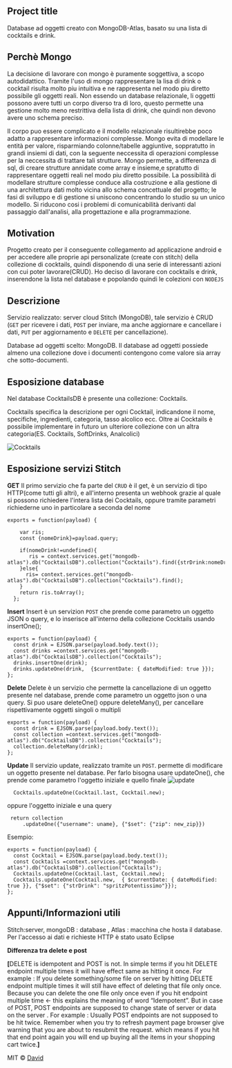 ## Project title
Database ad oggetti creato con MongoDB-Atlas, basato su una lista di cocktails e drink.

## Perchè Mongo
La decisione di lavorare con mongo è puramente soggettiva, a scopo autodidattico.
Tramite l'uso di mongo rappresentare la lisa di drink o cocktail risulta molto piu intuitiva e ne rappresenta nel modo piu diretto possibile gli oggetti reali. 
Non essendo un database relazionale, li oggetti possono avere tutti un corpo diverso tra di loro, questo permette una gestione molto meno restrittiva della lista di drink, che quindi non devono avere uno schema preciso.

Il corpo puo essere complicato e il modello relazionale risultirebbe poco adatto a rappresentare informazioni complesse. Mongo evita di modellare le entità per valore, risparmiando colonne/tabelle aggiuntive, soppratutto in grandi insiemi di dati, con la seguente neccessita di operazioni complesse per la neccessita di trattare tali strutture. Mongo permette, a differenza di sql, di creare strutture annidate come array e insieme,e spratutto di rappresentare oggetti reali nel modo piu diretto possibile. 
La possibilità di modellare strutture complesse conduce alla costruzione e alla gestione di una architettura dati molto vicina allo schema concettuale del progetto; le fasi di sviluppo e di gestione si uniscono concentrando lo studio su un unico modello. Si riducono cosi i problemi di comunicabilità derivanti dal passaggio dall'analisi, alla progettazione e alla programmazione.

## Motivation
Progetto creato per il conseguente collegamento ad applicazione android e per accedere alle proprie api personalizate (create con stitch) della collezione di cocktails, quindi disponendo di una serie di interessanti azioni con cui poter lavorare(CRUD).
Ho deciso di lavorare con cocktails e drink, inserendone la lista nel database e popolando quindi le colezioni con `NODEJS`

## Descrizione
Servizio realizzato: server cloud Stitch (MongoDB), tale servizio è CRUD (`GET` per ricevere i dati, `POST` per inviare, ma anche aggiornare e cancellare i dati, `PUT` per aggiornamento e `DELETE` per cancellazione).

Database ad oggetti scelto: MongoDB. Il database ad oggetti possiede almeno una collezione dove i documenti contengono come valore sia array che sotto-documenti.

## Esposizione database
Nel database CocktailsDB è presente una collezione: Cocktails.

Cocktails specifica la descrizione per ogni Cocktail, indicandone il nome, specifiche, ingredienti, categoria, tasso alcolico ecc.
Oltre ai Cocktails è possibile implementare in futuro un ulteriore collezione con un altra categoria(ES. Cocktails, SoftDrinks, Analcolici)

![Cocktails](uploads/12b4eb717efb4b99007f268d9dd0df40/Cocktails.PNG)

## Esposizione servizi Stitch 
<b>GET</b>
Il primo servizio che fa parte del `CRUD` è il get, è un servizio di tipo HTTP(come tutti gli altri), e all'interno presenta un webhook grazie al quale si possono richiedere l'intera lista dei Cocktails, oppure tramite parametri richiederne uno in particolare a seconda del nome

```
exports = function(payload) {

    var ris; 
    const {nomeDrink}=payload.query;
    
    if(nomeDrink!=undefined){
       ris = context.services.get("mongodb-atlas").db("CocktailsDB").collection("Cocktails").find({strDrink:nomeDrink});
    }else{
      ris= context.services.get("mongodb-atlas").db("CocktailsDB").collection("Cocktails").find();
    }
    return ris.toArray();
  };
```

<b>Insert</b>
Insert è un servizion `POST` che prende come parametro un oggetto JSON o query, e lo inserisce all'interno della collezione Cocktails usando insertOne();
```
exports = function(payload) {
  const drink = EJSON.parse(payload.body.text());
  const drinks =context.services.get("mongodb-atlas").db("CocktailsDB").collection("Cocktails");
  drinks.insertOne(drink);
  drinks.updateOne(drink,  {$currentDate: { dateModified: true }}); 
};
```

<b>Delete</b>
Delete è un servizio che permette la cancellazione di un oggetto presente nel database, prende come parametro un oggetto json o una query. Si puo usare deleteOne() oppure deleteMany(), per cancellare rispettivamente oggetti singoli o multipli
```
exports = function(payload) {
  const drink = EJSON.parse(payload.body.text());
  const collection =context.services.get("mongodb-atlas").db("CocktailsDB").collection("Cocktails");
  collection.deleteMany(drink);
};
```

<b>Update</b>
Il servizio update, realizzato tramite un `POST`. permette di modificare un oggetto presente nel database.
Per farlo bisogna usare updateOne(), che prende come parametro l'oggetto iniziale e quello finale
![update](uploads/f349892eeb4d4f60a7e3764a2d4391a9/update.PNG)
```
  Cocktails.updateOne(Cocktail.last, Cocktail.new);
```
 oppure l'oggetto iniziale e una query
```
 return collection
     .updateOne({"username": uname}, {"$set": {"zip": new_zip}})
```
Esempio:
```
exports = function(payload) {
  const Cocktail = EJSON.parse(payload.body.text());
  const Cocktails =context.services.get("mongodb-atlas").db("CocktailsDB").collection("Cocktails");
  Cocktails.updateOne(Cocktail.last, Cocktail.new);
  Cocktails.updateOne(Cocktail.new,  { $currentDate: { dateModified: true }}, {"$set": {"strDrink": "spritzPotentissimo"}}); 
};
```

## Appunti/Informazioni utili 
Stitch:server, mongoDB : database , Atlas : macchina che hosta il database.
Per l'accesso ai dati e richieste HTTP è stato usato Eclipse

<b>Differenza tra delete e post</b>

<b>[</b>DELETE is idempotent and POST is not.
In simple terms if you hit DELETE endpoint multiple times it will have effect same as hitting it once.
For example : If you delete something/some file on server by hitting DELETE endpoint multiple times it will still have effect of deleting that file only once. Because you can delete the one file only once even if you hit endpoint multiple time <- this explains the meaning of word “Idempotent”.
But in case of POST, POST endpoints are supposed to change state of server or data on the server .
For example : Usually POST endpoints are not supposed to be hit twice. Remember when you try to refresh payment page browser give warning that you are about to resubmit the request.
which means if you hit that end point again you will end up buying all the items in your shopping cart twice.<b>]</b>



MIT © [David]()
